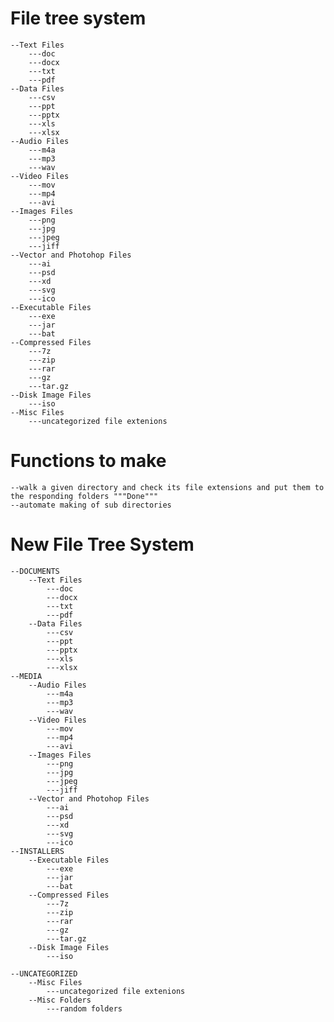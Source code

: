 # File tree system
    --Text Files
        ---doc
        ---docx
        ---txt
        ---pdf
    --Data Files
        ---csv
        ---ppt
        ---pptx
        ---xls
        ---xlsx
    --Audio Files
        ---m4a
        ---mp3
        ---wav
    --Video Files
        ---mov
        ---mp4
        ---avi
    --Images Files
        ---png
        ---jpg
        ---jpeg
        ---jiff
    --Vector and Photohop Files
        ---ai
        ---psd
        ---xd
        ---svg
        ---ico
    --Executable Files
        ---exe
        ---jar
        ---bat
    --Compressed Files
        ---7z
        ---zip
        ---rar
        ---gz
        ---tar.gz
    --Disk Image Files
        ---iso
    --Misc Files
        ---uncategorized file extenions
    
# Functions to make
    --walk a given directory and check its file extensions and put them to the responding folders """Done"""
    --automate making of sub directories

# New File Tree System
    --DOCUMENTS
        --Text Files
            ---doc
            ---docx
            ---txt
            ---pdf
        --Data Files
            ---csv
            ---ppt
            ---pptx
            ---xls
            ---xlsx
    --MEDIA
        --Audio Files
            ---m4a
            ---mp3
            ---wav
        --Video Files
            ---mov
            ---mp4
            ---avi
        --Images Files
            ---png
            ---jpg
            ---jpeg
            ---jiff
        --Vector and Photohop Files
            ---ai
            ---psd
            ---xd
            ---svg
            ---ico
    --INSTALLERS
        --Executable Files
            ---exe
            ---jar
            ---bat
        --Compressed Files
            ---7z
            ---zip
            ---rar
            ---gz
            ---tar.gz
        --Disk Image Files
            ---iso
   
    --UNCATEGORIZED
        --Misc Files
            ---uncategorized file extenions
        --Misc Folders
            ---random folders
